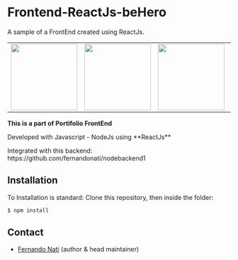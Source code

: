 # Frontend-ReactJs-beHero
A sample of a FrontEnd created using ReactJs.
<table width="100%" border="0">
<tr>
<td><img src="https://nodejs.org/static/images/logo.svg" width="150"/></td>
<td><img src="https://buttercms.com/static/images/tech_banners/webp/ExpressJS.b7bdb4190ea4.webp" width="150"/></td>
<td><img src="https://1.bp.blogspot.com/-wVH6HZ4FZa0/XaWnzY3c_QI/AAAAAAAADyQ/NQvuyh1ZFT8gKZdXIJ9KfjfjIDAMHxNBwCNcBGAsYHQ/s400/Curso%2BReact.js%2BNinja%2B-%2BReact%2BCompleto%2BBaixar%2BDownload%2BGr%25C3%25A1tis%2BCursos%2BGr%25C3%25A1tis%2BUdemy.jpg" width="150"/></td>
<td><img src="https://www.mundojs.com.br/wp-content/uploads/2018/02/1_fvlXUruIzwO-tr06MKcATQ.png" width="150"/></td>
<td><img src="https://miro.medium.com/max/10944/1*xcnJE5kn0pCdZNpFQT86tQ.jpeg" width="150"/></td>
</tr>
</table>

**This is a part of Portifolio FrontEnd**
 <p>Developed with Javascript - NodeJs using **ReactJs**</p> 
 <p>Integrated with this backend: https://github.com/fernandonati/nodebackend1</p>

## Installation

To Installation is  standard: 
Clone this repository, then inside the folder:
```sh
$ npm install
```

## Contact

* [Fernando Nati](https://www.linkedin.com/in/fernando-nati/) (author & head maintainer)

